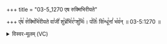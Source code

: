+++
title = "03-5_1270 एष रुक्मिभिरीयते"

+++
ए꣣ष꣢ रु꣣क्मि꣡भि꣢रीयते वा꣣जी꣢ शु꣣भ्रे꣡भि꣢र꣣ꣳशु꣡भिः꣢। प꣢तिः꣣ सि꣡न्धू꣢नां꣣ भ꣡व꣢न् ॥ 03-5:1270 ॥

<details><summary>विस्वर-मूलम् (VC)</summary>

एष रुक्मिभिरीयते वाजी शुभ्रेभिरꣳशुभिः । पतिः सिन्धूनां भवन् ॥१२७०॥
</details>
